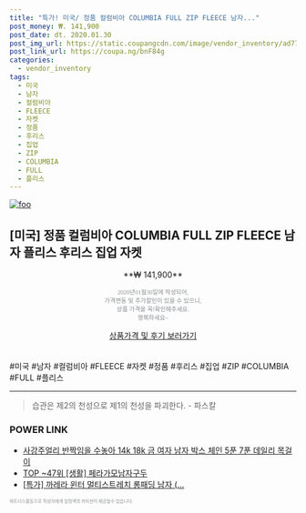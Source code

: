 ```yaml
--- 
title: "특가! 미국/ 정품 컬럼비아 COLUMBIA FULL ZIP FLEECE 남자..." 
post_money: ₩. 141,900 
post_date: dt. 2020.01.30 
post_img_url: https://static.coupangcdn.com/image/vendor_inventory/ad77/a1867bf1ac580ec63f05f71cfe6dccb4c2b59da229bf6377b3234b1a2d03.jpg 
post_link_url: https://coupa.ng/bnF84g 
categories: 
  - vendor_inventory 
tags: 
  - 미국 
  - 남자 
  - 컬럼비아 
  - FLEECE 
  - 자켓 
  - 정품 
  - 후리스 
  - 집업 
  - ZIP 
  - COLUMBIA 
  - FULL 
  - 플리스 
--- 
```

[![foo](https://static.coupangcdn.com/image/vendor_inventory/ad77/a1867bf1ac580ec63f05f71cfe6dccb4c2b59da229bf6377b3234b1a2d03.jpg)](https://coupa.ng/bnF84g) 

## [미국] 정품 컬럼비아 COLUMBIA FULL ZIP FLEECE 남자 플리스 후리스 집업 자켓 
<p style="text-align: center;">**₩ 141,900**</p> 
<p style="text-align: center;"><span style="color: #898c8f; font-family: Georgia,Times,serif; font-size: 0.75em;">2020년01월30일에 작성되어, <br>가격변동 및 추가할인이 있을 수 있으니,<br> 상품 가격을 꼭!확인해주세요.<br>행복하세요~</span> 
</p>	 
<div markdown="0" style="text-align: center;"><a href="https://coupa.ng/bnF84g" class="btn btn--success">상품가격 및 후기 보러가기</a></div> 
<br><br> 
  #미국 #남자 #컬럼비아 #FLEECE #자켓 #정품 #후리스 #집업 #ZIP #COLUMBIA #FULL #플리스 
<hr> 

> 습관은 제2의 천성으로 제1의 천성을 파괴한다. - 파스칼 


### POWER LINK

* <a href="https://blog.naver.com/fasyy4321/221787054347" target="_blank">사강주얼리 반짝임을 수놓아 14k 18k 금 여자 남자 박스 체인 5푼 7푼 데일리 목걸이</a>
* <a href="https://blog.naver.com/an0733/221790817851" target="_blank"> TOP ~47위 [생활] 페라가모남자구두</a>
* <a href="https://blog.naver.com/an0733/221786723963" target="_blank">[특가] 까레라 윈터 멀티스트레치 롱패딩 남자 (...</a>

<span style="color: #898c8f; font-family: Georgia,Times,serif; font-size: 0.55em;">파트너스활동으로 작성자에게 일정액의 커미션이 제공될수 있습니다.</span> 
